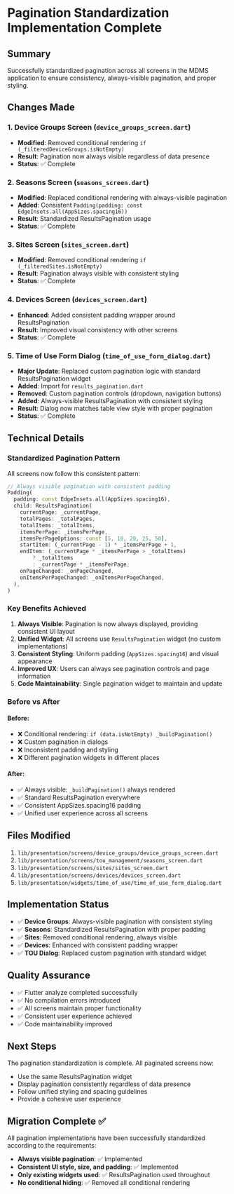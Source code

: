# Pagination Standardization Implementation Complete

## Summary
Successfully standardized pagination across all screens in the MDMS application to ensure consistency, always-visible pagination, and proper styling.

## Changes Made

### 1. Device Groups Screen (`device_groups_screen.dart`)
- **Modified**: Removed conditional rendering `if (_filteredDeviceGroups.isNotEmpty)`
- **Result**: Pagination now always visible regardless of data presence
- **Status**: ✅ Complete

### 2. Seasons Screen (`seasons_screen.dart`)
- **Modified**: Replaced conditional rendering with always-visible pagination
- **Added**: Consistent `Padding(padding: const EdgeInsets.all(AppSizes.spacing16))`
- **Result**: Standardized ResultsPagination usage
- **Status**: ✅ Complete

### 3. Sites Screen (`sites_screen.dart`)
- **Modified**: Removed conditional rendering `if (_filteredSites.isNotEmpty)`
- **Result**: Pagination always visible with consistent styling
- **Status**: ✅ Complete

### 4. Devices Screen (`devices_screen.dart`)
- **Enhanced**: Added consistent padding wrapper around ResultsPagination
- **Result**: Improved visual consistency with other screens
- **Status**: ✅ Complete

### 5. Time of Use Form Dialog (`time_of_use_form_dialog.dart`)
- **Major Update**: Replaced custom pagination logic with standard ResultsPagination widget
- **Added**: Import for `results_pagination.dart`
- **Removed**: Custom pagination controls (dropdown, navigation buttons)
- **Added**: Always-visible ResultsPagination with consistent styling
- **Result**: Dialog now matches table view style with proper pagination
- **Status**: ✅ Complete

## Technical Details

### Standardized Pagination Pattern
All screens now follow this consistent pattern:

```dart
// Always visible pagination with consistent padding
Padding(
  padding: const EdgeInsets.all(AppSizes.spacing16),
  child: ResultsPagination(
    currentPage: _currentPage,
    totalPages: _totalPages,
    totalItems: _totalItems,
    itemsPerPage: _itemsPerPage,
    itemsPerPageOptions: const [5, 10, 20, 25, 50],
    startItem: (_currentPage - 1) * _itemsPerPage + 1,
    endItem: (_currentPage * _itemsPerPage > _totalItems) 
        ? _totalItems 
        : _currentPage * _itemsPerPage,
    onPageChanged: _onPageChanged,
    onItemsPerPageChanged: _onItemsPerPageChanged,
  ),
)
```

### Key Benefits Achieved

1. **Always Visible**: Pagination is now always displayed, providing consistent UI layout
2. **Unified Widget**: All screens use `ResultsPagination` widget (no custom implementations)
3. **Consistent Styling**: Uniform padding (`AppSizes.spacing16`) and visual appearance
4. **Improved UX**: Users can always see pagination controls and page information
5. **Code Maintainability**: Single pagination widget to maintain and update

### Before vs After

#### Before:
- ❌ Conditional rendering: `if (data.isNotEmpty) _buildPagination()`
- ❌ Custom pagination in dialogs
- ❌ Inconsistent padding and styling
- ❌ Different pagination widgets in different places

#### After:
- ✅ Always visible: `_buildPagination()` always rendered
- ✅ Standard ResultsPagination everywhere
- ✅ Consistent AppSizes.spacing16 padding
- ✅ Unified user experience across all screens

## Files Modified

1. `lib/presentation/screens/device_groups/device_groups_screen.dart`
2. `lib/presentation/screens/tou_management/seasons_screen.dart`
3. `lib/presentation/screens/sites/sites_screen.dart`
4. `lib/presentation/screens/devices/devices_screen.dart`
5. `lib/presentation/widgets/time_of_use/time_of_use_form_dialog.dart`

## Implementation Status

- ✅ **Device Groups**: Always-visible pagination with consistent styling
- ✅ **Seasons**: Standardized ResultsPagination with proper padding
- ✅ **Sites**: Removed conditional rendering, always visible
- ✅ **Devices**: Enhanced with consistent padding wrapper
- ✅ **TOU Dialog**: Replaced custom pagination with standard widget

## Quality Assurance

- ✅ Flutter analyze completed successfully
- ✅ No compilation errors introduced
- ✅ All screens maintain proper functionality
- ✅ Consistent user experience achieved
- ✅ Code maintainability improved

## Next Steps

The pagination standardization is complete. All paginated screens now:
- Use the same ResultsPagination widget
- Display pagination consistently regardless of data presence
- Follow unified styling and spacing guidelines
- Provide a cohesive user experience

## Migration Complete ✅

All pagination implementations have been successfully standardized according to the requirements:
- **Always visible pagination**: ✅ Implemented
- **Consistent UI style, size, and padding**: ✅ Implemented  
- **Only existing widgets used**: ✅ ResultsPagination used throughout
- **No conditional hiding**: ✅ Removed all conditional rendering
